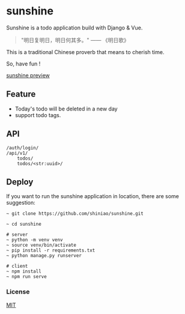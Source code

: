 # sunshine

Sunshine is a todo application build with Django & Vue.

> "明日复明日，明日何其多。" —— 《明日歌》

This is a traditional Chinese proverb that means to cherish time.

So, have fun !


[sunshine preview](https://todo.shiniao.fun/)


## Feature
- Today's todo will be deleted in a new day
- support todo tags.


## API
```
/auth/login/
/api/v1/
    todos/
    todos/<str:uuid>/
```


## Deploy
If you want to run the sunshine application in location, there are some suggestion:
```
~ git clone https://github.com/shiniao/sunshine.git

~ cd sunshine

# server
~ python -m venv venv
~ source venv/bin/activate
~ pip install -r requirements.txt
~ python manage.py runserver

# client
~ npm install
~ npm run serve
```

### License

[MIT](https://opensource.org/licenses/mit-license.php)
